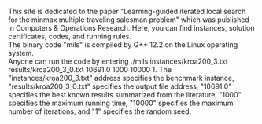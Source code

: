 This site is dedicated to the paper "Learning-guided iterated local search for the minmax multiple traveling salesman problem" which was published in Computers & Operations Research. Here, you can find instances, solution certificates, codes, and running rules.  
The binary code "mils" is compiled by G++ 12.2 on the Linux operating system.  
Anyone can run the code by entering ./mils instances/kroa200_3.txt results/kroa200_3_0.txt 10691.0 1000 10000 1. The "instances/kroa200_3.txt" address specifies the benchmark instance, "results/kroa200_3_0.txt" specifies the output file address, "10691.0" specifies the best known results summarized from the literature, "1000" specifies the maximum running time, "10000" specifies the maximum number of iterations, and "1" specifies the random seed.
